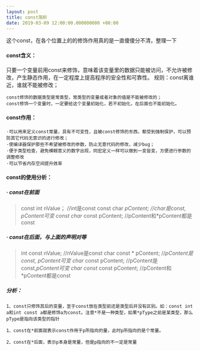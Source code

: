 ```yaml
---
layout: post
title: const简析
date: 2019-03-09 12:00:00.000000000 +08:00
---
```


这个const，在各个位置上的的修饰作用真的是一直傻傻分不清，整理一下

#### const含义：

只要一个变量前用const来修饰，意味着该变量里的数据只能被访问，不允许被修改，产生静态作用，在一定程度上提高程序的安全性和可靠性。
规则：const离谁近，谁就不能被修改；

	const修饰的数据类型是常类型，常类型的变量或者对象的值是不能被修改的；
	const修饰一个变量时，一定要给这个变量初始化，若不初始化，在后面也不能初始化。

#### const作用：

	·可以用来定义const常量，具有不可变性，且被const修饰的东西，都受到强制保护，可以预防其它代码无意识的进行修改； 
	·使编译器保护那些不希望被修改的参数，防止无意代码的修改，减少bug；
	·便于类型检查，避免模糊意义的数字出现，同宏定义一样可以做到一变皆变，方便进行参数的调整修改
	·可以节省内存空间提升效率
	
	
#### const的使用分析：

##### · const在前面
>const int nValue； //int是const
>const char *pContent; //char是const, pContent可变
>const char* const pContent; //pContent和*pContent都是const

##### · const在后面，与上面的声明对等

>int const nValue; //nValue是const
>char const * pContent; //*pContent是const, pContent可变
>char* const pContent; //pContent是const,*pContent可变
>char const* const pContent; //pContent和*pContent都是const

##### 分析：

	1、const只修饰其后的变量，至于const放在类型前还是类型后并没有区别。如：const int a和int const a都是修饰a为const。注意*不是一种类型，如果*pType之前是某类型，那么pType是指向该类型的指针

	1、const在*前面就表示const作用于p所指向的量，此时p所指向的是个常量。

	2、const在*后面，表示p本身是常量，但是p指向的不一定是常量


